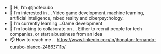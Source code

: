 - 👋 Hi, I’m @jhofecubo
- 👀 I’m interested in ... Video game development, machine learning, artificial inteligence, mixed reality and ciberpsychology.
- 🌱 I’m currently learning ...Game development
- 💞️ I’m looking to collaborate on ... Either to recruit people for tech companies, or start a bussiness from an idea
- 📫 How to reach me ... https://www.linkedin.com/in/jhonatan-fernando-curubo-blanco-24862711b/

<!---
jhofecubo/jhofecubo is a ✨ special ✨ repository because its `README.md` (this file) appears on your GitHub profile.
You can click the Preview link to take a look at your changes.
--->
